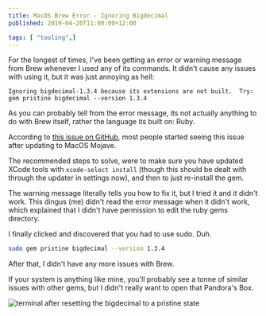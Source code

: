 ```yaml
---
title: MacOS Brew Error - Ignoring Bigdecimal
published: 2019-04-20T11:00:00+12:00

tags: [ "tooling",]
---
```


For the longest of times, I've been getting an error or warning message from Brew whenever I used any of its commands. It didn't cause any issues with using it, but it was just annoying as hell:

```
Ignoring bigdecimal-1.3.4 because its extensions are not built.  Try: gem pristine bigdecimal --version 1.3.4
```

As you can probably tell from the error message, its not actually anything to do with Brew itself, rather the language its built on: Ruby.

According to [this issue on GitHub](https://github.com/Homebrew/brew/issues/4975), most people started seeing this issue after updating to MacOS Mojave.

The recommended steps to solve, were to make sure you have updated XCode tools with `xcode-select install` (though this should be dealt with through the updater in settings now), and then to just re-install the gem.

The warning message literally tells you how to fix it, but I tried it and it didn't work. This dingus (me) didn't read the error message when it didn't work, which explained that I didn't have permission to edit the ruby gems directory.

I finally clicked and discovered that you had to use sudo. Duh.

```sh
sudo gem pristine bigdecimal --version 1.3.4
```

After that, I didn't have any more issues with Brew.

If your system is anything like mine, you'll probably see a tonne of similar issues with other gems, but I didn't really want to open that Pandora's Box.

![terminal after resetting the bigdecimal to a pristine state](https://crookm.ams3.cdn.digitaloceanspaces.com/media/2019/brew-ignoring-bigdecimal--c87e2876-61fe-4808-9e3c-98330bb2d3ef.png)
